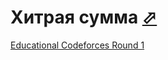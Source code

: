 # Хитрая сумма [⬀](https://codeforces.com/problemset/problem/598/A)

[Educational Codeforces Round 1](https://codeforces.com/contest/598)
